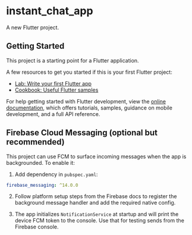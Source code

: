 # instant_chat_app

A new Flutter project.

## Getting Started

This project is a starting point for a Flutter application.

A few resources to get you started if this is your first Flutter project:

- [Lab: Write your first Flutter app](https://docs.flutter.dev/get-started/codelab)
- [Cookbook: Useful Flutter samples](https://docs.flutter.dev/cookbook)

For help getting started with Flutter development, view the
[online documentation](https://docs.flutter.dev/), which offers tutorials,
samples, guidance on mobile development, and a full API reference.

## Firebase Cloud Messaging (optional but recommended)

This project can use FCM to surface incoming messages when the app is
backgrounded. To enable it:

1. Add dependency in `pubspec.yaml`:

```yaml
firebase_messaging: ^14.0.0
```

2. Follow platform setup steps from the Firebase docs to register the
	background message handler and add the required native config.

3. The app initializes `NotificationService` at startup and will print the
	device FCM token to the console. Use that for testing sends from the
	Firebase console.

